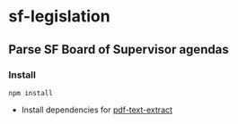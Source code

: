 # sf-legislation

## Parse SF Board of Supervisor agendas

### Install

```
npm install
```

- Install dependencies for [pdf-text-extract](https://www.npmjs.com/package/pdf-text-extract)
